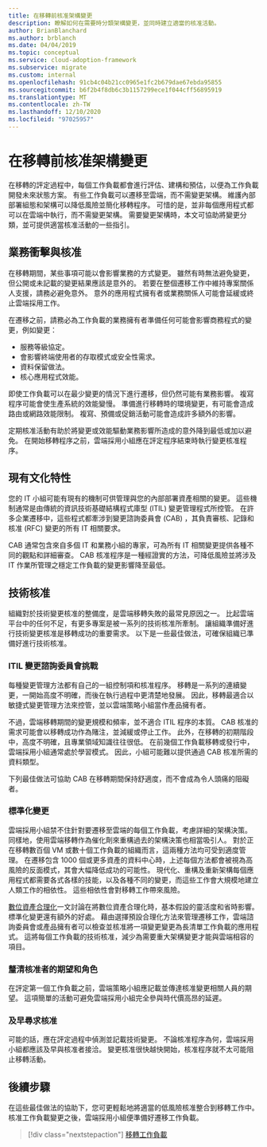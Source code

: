 ```yaml
---
title: 在移轉前核准架構變更
description: 瞭解如何在需要時分類架構變更，並同時建立適當的核准活動。
author: BrianBlanchard
ms.author: brblanch
ms.date: 04/04/2019
ms.topic: conceptual
ms.service: cloud-adoption-framework
ms.subservice: migrate
ms.custom: internal
ms.openlocfilehash: 91cb4c04b21cc0965e1fc2b679dae67ebda95855
ms.sourcegitcommit: b6f2b4f8db6c3b1157299ece1f044cff56895919
ms.translationtype: MT
ms.contentlocale: zh-TW
ms.lasthandoff: 12/10/2020
ms.locfileid: "97025957"
---
```

<!-- cSpell:ignore ITIL -->

# <a name="approve-architecture-changes-before-migration"></a>在移轉前核准架構變更

在移轉的評定過程中，每個工作負載都會進行評估、建構和預估，以便為工作負載開發未來狀態方案。 有些工作負載可以遷移至雲端，而不需變更架構。 維護內部部署組態和架構可以降低風險並簡化移轉程序。 可惜的是，並非每個應用程式都可以在雲端中執行，而不需變更架構。 需要變更架構時，本文可協助將變更分類，並可提供適當核准活動的一些指引。

## <a name="business-impact-and-approval"></a>業務衝擊與核准

在移轉期間，某些事項可能以會影響業務的方式變更。 雖然有時無法避免變更，但公開或未記載的變更結果應該是意外的。 若要在整個遷移工作中維持專案關係人支援，請務必避免意外。 意外的應用程式擁有者或業務關係人可能會延緩或終止雲端採用工作。

在遷移之前，請務必為工作負載的業務擁有者準備任何可能會影響商務程式的變更，例如變更：

- 服務等級協定。
- 會影響終端使用者的存取模式或安全性需求。
- 資料保留做法。
- 核心應用程式效能。

即使工作負載可以在最少變更的情況下進行遷移，但仍然可能有業務影響。 複寫程序可能會使生產系統的效能變慢。 準備進行移轉時的環境變更，有可能會造成路由或網路效能限制。 複寫、預備或促銷活動可能會造成許多額外的影響。

定期核准活動有助於將變更或效能驅動業務影響所造成的意外降到最低或加以避免。 在開始移轉程序之前，雲端採用小組應在評定程序結束時執行變更核准程序。

## <a name="existing-culture"></a>現有文化特性

您的 IT 小組可能有現有的機制可供管理與您的內部部署資產相關的變更。 這些機制通常是由傳統的資訊技術基礎結構程式庫型 (ITIL) 變更管理程式所控管。 在許多企業遷移中，這些程式都牽涉到變更諮詢委員會 (CAB) ，其負責審核、記錄和核准 (RFC) 變更的所有 IT 相關要求。

CAB 通常包含來自多個 IT 和業務小組的專家，可為所有 IT 相關變更提供各種不同的觀點和詳細審查。 CAB 核准程序是一種經證實的方法，可降低風險並將涉及 IT 作業所管理之穩定工作負載的變更影響降至最低。

## <a name="technical-approval"></a>技術核准

組織對於技術變更核准的整備度，是雲端移轉失敗的最常見原因之一。 比起雲端平台中的任何不足，有更多專案是被一系列的技術核准所牽制。 讓組織準備好進行技術變更核准是移轉成功的重要需求。 以下是一些最佳做法，可確保組織已準備好進行技術核准。

### <a name="itil-change-advisory-board-challenges"></a>ITIL 變更諮詢委員會挑戰

每種變更管理方法都有自己的一組控制項和核准程序。 移轉是一系列的連續變更，一開始高度不明確，而後在執行過程中更清楚地發展。 因此，移轉最適合以敏捷式變更管理方法來控管，並以雲端策略小組當作產品擁有者。

不過，雲端移轉期間的變更規模和頻率，並不適合 ITIL 程序的本質。 CAB 核准的需求可能會以移轉成功作為賭注，並減緩或停止工作。 此外，在移轉的初期階段中，高度不明確，且專業領域知識往往很低。 在前幾個工作負載移轉或發行中，雲端採用小組通常處於學習模式。 因此，小組可能難以提供通過 CAB 核准所需的資料類型。

下列最佳做法可協助 CAB 在移轉期間保持舒適度，而不會成為令人頭痛的阻礙者。

### <a name="standardize-change"></a>標準化變更

雲端採用小組禁不住針對要遷移至雲端的每個工作負載，考慮詳細的架構決策。 同樣地，使用雲端移轉作為催化劑來重構過去的架構決策也相當吸引人。 對於正在移轉數百個 VM 或數十個工作負載的組織而言，這兩種方法均可受到適度管理。 在遷移包含 1000 個或更多資產的資料中心時，上述每個方法都會被視為高風險的反面模式，其會大幅降低成功的可能性。 現代化、重構及重新架構每個應用程式都需要各式各樣的技能，以及各種不同的變更，而這些工作會大規模地建立人類工作的相依性。 這些相依性會對移轉工作帶來風險。

[數位資產合理化](../../../digital-estate/rationalize.md)一文討論在將數位資產合理化時，基本假設的靈活度和省時影響。 標準化變更還有額外的好處。 藉由選擇預設合理化方法來管理遷移工作，雲端諮詢委員會或產品擁有者可以檢查並核准將一項變更變更為長清單工作負載的應用程式。 這將每個工作負載的技術核准，減少為需要重大架構變更才能與雲端相容的項目。

### <a name="clarify-expectations-and-roles-of-approvers"></a>釐清核准者的期望和角色

在評定第一個工作負載之前，雲端策略小組應記載並傳達核准變更相關人員的期望。 這項簡單的活動可避免雲端採用小組完全參與時代價高昂的延遲。

### <a name="seek-approval-early"></a>及早尋求核准

可能的話，應在評定過程中偵測並記載技術變更。 不論核准程序為何，雲端採用小組都應該及早與核准者接洽。 變更核准很快越快開始，核准程序就不太可能阻止移轉活動。

## <a name="next-steps"></a>後續步驟

在這些最佳做法的協助下，您可更輕鬆地將適當的低風險核准整合到移轉工作中。 核准工作負載變更之後，雲端採用小組便準備好遷移工作負載。

> [!div class="nextstepaction"]
> [移轉工作負載](../migrate/index.md)

